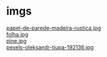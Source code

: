 # imgs 
<a href='https://gabrielryanft.github.io/learning/cursoemvideo/htmlecss/css/medque/medque6jeitodoguanabara/imgs/papel-de-parede-madeira-rustica.jpg' target='_blank' rel='next'>papel-de-parede-madeira-rustica.jpg</a><br/>
<a href='https://gabrielryanft.github.io/learning/cursoemvideo/htmlecss/css/medque/medque6jeitodoguanabara/imgs/folha.jpg' target='_blank' rel='next'>folha.jpg</a><br/>
<a href='https://gabrielryanft.github.io/learning/cursoemvideo/htmlecss/css/medque/medque6jeitodoguanabara/imgs/pine.jpg' target='_blank' rel='next'>pine.jpg</a><br/>
<a href='https://gabrielryanft.github.io/learning/cursoemvideo/htmlecss/css/medque/medque6jeitodoguanabara/imgs/pexels-oleksandr-tiupa-192136.jpg' target='_blank' rel='next'>pexels-oleksandr-tiupa-192136.jpg</a><br/>
